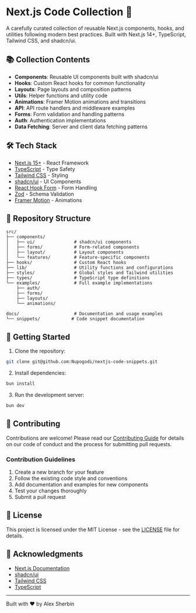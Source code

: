 # Next.js Code Collection 🚀

A carefully curated collection of reusable Next.js components, hooks, and utilities following modern best practices. Built with Next.js 14+, TypeScript, Tailwind CSS, and shadcn/ui.

## 📚 Collection Contents

- **Components**: Reusable UI components built with shadcn/ui
- **Hooks**: Custom React hooks for common functionality
- **Layouts**: Page layouts and composition patterns
- **Utils**: Helper functions and utility code
- **Animations**: Framer Motion animations and transitions
- **API**: API route handlers and middleware examples
- **Forms**: Form validation and handling patterns
- **Auth**: Authentication implementations
- **Data Fetching**: Server and client data fetching patterns

## 🛠️ Tech Stack

- [Next.js 15+](https://nextjs.org/) - React Framework
- [TypeScript](https://www.typescriptlang.org/) - Type Safety
- [Tailwind CSS](https://tailwindcss.com/) - Styling
- [shadcn/ui](https://ui.shadcn.com/) - UI Components
- [React Hook Form](https://react-hook-form.com/) - Form Handling
- [Zod](https://zod.dev/) - Schema Validation
- [Framer Motion](https://www.framer.com/motion/) - Animations

## 📁 Repository Structure

```
src/
├── components/
│   ├── ui/               # shadcn/ui components
│   ├── forms/            # Form-related components
│   ├── layout/           # Layout components
│   └── features/         # Feature-specific components
├── hooks/                # Custom React hooks
├── lib/                  # Utility functions and configurations
├── styles/               # Global styles and Tailwind utilities
├── types/                # TypeScript type definitions
└── examples/             # Full example implementations
    ├── auth/
    ├── forms/
    ├── layouts/
    └── animations/

docs/                     # Documentation and usage examples
└── snippets/            # Code snippet documentation
```

## 🚀 Getting Started

1. Clone the repository:
```bash
git clone git@github.com:Nupogodi/nextjs-code-snippets.git
```

2. Install dependencies:
```bash
bun install
```

3. Run the development server:
```bash
bun dev
```

## 🤝 Contributing

Contributions are welcome! Please read our [Contributing Guide](CONTRIBUTING.md) for details on our code of conduct and the process for submitting pull requests.

### Contribution Guidelines

1. Create a new branch for your feature
2. Follow the existing code style and conventions
3. Add documentation and examples for new components
4. Test your changes thoroughly
5. Submit a pull request

## 📝 License

This project is licensed under the MIT License - see the [LICENSE](LICENSE) file for details.

## 🙏 Acknowledgments

- [Next.js Documentation](https://nextjs.org/docs)
- [shadcn/ui](https://ui.shadcn.com/)
- [Tailwind CSS](https://tailwindcss.com/)
- [TypeScript](https://www.typescriptlang.org/)

---

Built with ❤️ by Alex Sherbin
